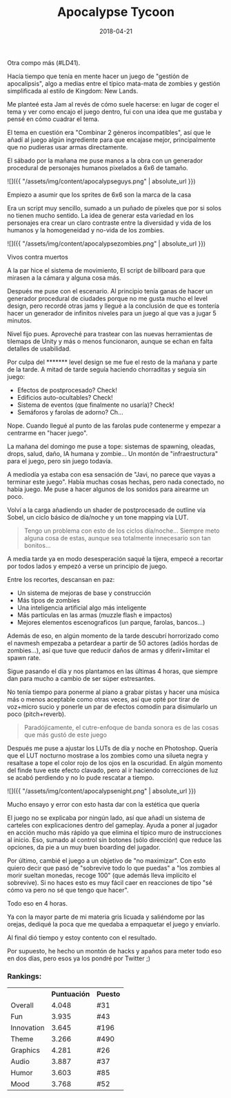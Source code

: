﻿---
layout: post
title: Apocalypse Tycoon
date: 2018-04-21
description: RTS Apocalíptico
img: assets/img/cover/apocalypsetycoon.jpg
tags: [Jams]
words: 4 minutos
status: published
action-text: Descarga en LudumDare
action-link: https://ldjam.com/events/ludum-dare/41/apocalypse-tycoon
---

Otra compo más (#LD41).

Hacía tiempo que tenía en mente hacer un juego de "gestión de apocalipsis", algo a medias entre el típico mata-mata de zombies y gestión simplificada al estilo de Kingdom: New Lands.

Me planteé esta Jam al revés de cómo suele hacerse: en lugar de coger el tema y ver como encajo el juego dentro, fui con una idea que me gustaba y pensé en cómo cuadrar el tema.

El tema en cuestión era "Combinar 2 géneros incompatibles", así que le añadí al juego algún ingrediente para que encajase mejor, principalmente que no pudieras usar armas directamente.

El sábado por la mañana me puse manos a la obra con un generador procedural de personajes humanos pixelados a 6x6 de tamaño.

![]({{ "/assets/img/content/apocalypseguys.png" | absolute_url }})
<p class="image-caption">Empiezo a asumir que los sprites de 6x6 son la marca de la casa</p>

Era un script muy sencillo, sumado a un puñado de píxeles que por si solos no tienen mucho sentido. La idea de generar esta variedad en los personajes era crear un claro contraste entre la diversidad y vida de los humanos y la homogeneidad y no-vida de los zombies.

![]({{ "/assets/img/content/apocalypsezombies.png" | absolute_url }})
<p class="image-caption">Vivos contra muertos</p>

A la par hice el sistema de movimiento, El script de billboard para que mirasen a la cámara y alguna cosa más.

Después me puse con el escenario. Al principio tenía ganas de hacer un generador procedural de ciudades porque no me gusta mucho el level design, pero recordé otras jams y llegué a la conclusión de que es tontería hacer un generador de infinitos niveles para un juego al que vas a jugar 5 minutos.

Nivel fijo pues. Aproveché para trastear con las nuevas herramientas de tilemaps de Unity y más o menos funcionaron, aunque se echan en falta detalles de usabilidad.

Por culpa del ******* level design se me fue el resto de la mañana y parte de la tarde. A mitad de tarde seguía haciendo chorraditas y seguía sin juego:
- Efectos de postprocesado? Check!
- Edificios auto-ocultables? Check!
- Sistema de eventos (que finalmente no usaría)? Check!
- Semáforos y farolas de adorno? Ch...

Nope. Cuando llegué al punto de las farolas pude contenerme y empezar a centrarme en "hacer juego".

La mañana del domingo me puse a tope: sistemas de spawning, oleadas, drops, salud, daño, IA humana y zombie... Un montón de "infraestructura" para el juego, pero sin juego todavía. 

A mediodía ya estaba con esa sensación de "Javi, no parece que vayas a terminar este juego". Había muchas cosas hechas, pero nada conectado, no había juego.
Me puse a hacer algunos de los sonidos para airearme un poco.

Volví a la carga añadiendo un shader de postprocesado de outline vía Sobel, un ciclo básico de día/noche y un tone mapping vía LUT.

<blockquote>Tengo un problema con esto de los ciclos día/noche... Siempre meto alguna cosa de estas, aunque sea totalmente innecesario son tan bonitos...</blockquote>

A media tarde ya en modo desesperación saqué la tijera, empecé a recortar por todos lados y empezó a verse un principio de juego.

Entre los recortes, descansan en paz:
- Un sistema de mejoras de base y construcción
- Más tipos de zombies
- Una inteligencia artificial algo más inteligente
- Más partículas en las armas (muzzle flash e impactos)
- Mejores elementos escenograficos (un parque, farolas, bancos...)

Además de eso, en algún momento de la tarde descubrí horrorizado como el navmesh empezaba a petardear a partir de 50 actores (adiós hordas de zombies...), así que tuve que reducir daños de armas y diferir+limitar el spawn rate.

Sigue pasando el día y nos plantamos en las últimas 4 horas, que siempre dan para mucho a cambio de ser súper estresantes.

No tenía tiempo para ponerme al piano a grabar pistas y hacer una música más o menos aceptable como otras veces, así que opté por tirar de voz+micro sucio y ponerle un par de efectos comodín para disimularlo un poco (pitch+reverb).

<blockquote>Paradójicamente, el cutre-enfoque de banda sonora es de las cosas que más gustó de este juego</blockquote>

Después me puse a ajustar los LUTs de día y noche en Photoshop. Quería que el LUT nocturno mostrase a los zombies como una silueta negra y resaltase a tope el color rojo de los ojos en la oscuridad. En algún momento del finde tuve este efecto clavado, pero al ir haciendo correcciones de luz se acabó perdiendo y no lo pude rescatar a tiempo.

![]({{ "/assets/img/content/apocalypsenight.png" | absolute_url }})
<p class="image-caption">Mucho ensayo y error con esto hasta dar con la estética que quería</p>

El juego no se explicaba por ningún lado, así que añadí un sistema de carteles con explicaciones dentro del gameplay. Ayuda a poner al jugador en acción mucho más rápido ya que elimina el típico muro de instrucciones al inicio. Eso, sumado al control sin botones (sólo dirección) que reduce las opciones, da pie a un muy buen boarding del jugador.

Por último, cambié el juego a un objetivo de "no maximizar". Con esto quiero decir que pasó de "sobrevive todo lo que puedas" a "los zombies al morir sueltan monedas, recoge 100" (que además lleva implícito el sobrevive). Si no haces esto es muy fácil caer en reacciones de tipo "sé cómo va pero no sé que tengo que hacer".

Todo eso en 4 horas.

Ya con la mayor parte de mi materia gris licuada y saliéndome por las orejas, dediqué la poca que me quedaba a empaquetar el juego y enviarlo.

Al final dió tiempo y estoy contento con el resultado.

Por supuesto, he hecho un montón de hacks y apaños para meter todo eso en dos días, pero esos ya los pondré por Twitter ;)

### Rankings:
<table>
<tr><th></th><th class="cell-center">Puntuación</th><th class="cell-center">Puesto</th></tr>
<tr><td>Overall		</td><td class="cell-center score">4.048</td><td class="cell-center rank">#31</td></tr>
<tr><td>Fun			</td><td class="cell-center score">3.935</td><td class="cell-center rank">#43</td></tr>
<tr><td>Innovation	</td><td class="cell-center score">3.645</td><td class="cell-center rank">#196</td></tr>
<tr><td>Theme		</td><td class="cell-center score">3.266</td><td class="cell-center rank">#490</td></tr>
<tr><td>Graphics	</td><td class="cell-center score">4.281</td><td class="cell-center rank">#26</td></tr>
<tr><td>Audio		</td><td class="cell-center score">3.887</td><td class="cell-center rank">#37</td></tr>
<tr><td>Humor		</td><td class="cell-center score">3.603</td><td class="cell-center rank">#85</td></tr>
<tr><td>Mood		</td><td class="cell-center score">3.768</td><td class="cell-center rank">#52</td></tr>
</table>